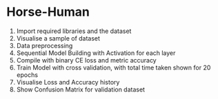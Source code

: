 # Horse-Human
1. Import required libraries and the dataset
2. Visualise a sample of dataset
3. Data preprocessing
4. Sequential Model Building with Activation for each layer
5. Compile with binary CE loss and metric accuracy
6. Train Model with cross validation, with total time taken shown for 20 epochs
7. Visualise Loss and Accuracy history
8. Show Confusion Matrix for validation dataset
